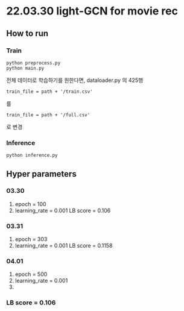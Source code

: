# 22.03.30 light-GCN for movie rec
## How to run

### Train
```
python preprocess.py
python main.py

```
전체 데이터로 학습하기를 원한다면,
dataloader.py 의 425행
```
train_file = path + '/train.csv'
```
를
```
train_file = path + '/full.csv'
```
로 변경

### Inference
```
python inference.py
```

## Hyper parameters
### 03.30
1. epoch = 100
2. learning_rate = 0.001
LB score = 0.106

### 03.31
1. epoch = 303
2. learning_rate = 0.001
LB score = 0.1158

### 04.01
1. epoch = 500
2. learning_rate = 0.001
3. 


### LB score = 0.106
